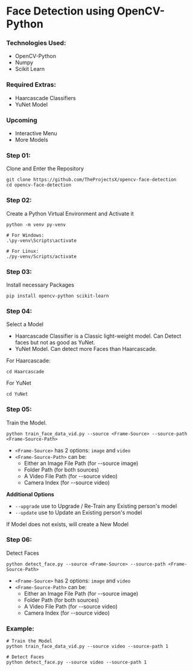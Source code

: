 # Face Detection using OpenCV-Python

### Technologies Used:

- OpenCV-Python
- Numpy
- Scikit Learn

### Required Extras:

- Haarcascade Classifiers
- YuNet Model

### Upcoming

- Interactive Menu
- More Models

### Step 01:

Clone and Enter the Repository

```shell script
git clone https://github.com/TheProjectsX/opencv-face-detection
cd opencv-face-detection
```

### Step 02:

Create a Python Virtual Environment and Activate it

```shell script
python -m venv py-venv

# For Windows:
.\py-venv\Scripts\activate

# For Linux:
./py-venv/Scripts/activate
```

### Step 03:

Install necessary Packages

```shell script
pip install opencv-python scikit-learn
```

### Step 04:

Select a Model

- Haarcascade Classifier is a Classic light-weight model. Can Detect faces but not as good as YuNet.
- YuNet Model. Can detect more Faces than Haarcascade.

For Haarcascade:

```shell script
cd Haarcascade
```

For YuNet

```shell script
cd YuNet
```

### Step 05:

Train the Model.

```shell script
python train_face_data_vid.py --source <Frame-Source> --source-path <Frame-Source-Path>
```

- `<Frame-Source>` has 2 options: `image` and `video`
- `<Frame-Source-Path>` can be:
  - Either an Image File Path (for --source image)
  - Folder Path (for both sources)
  - A Video File Path (for --source video)
  - Camera Index (for --source video)

**Additional Options**

- `--upgrade` use to Upgrade / Re-Train any Existing person's model
- `--update` use to Update an Existing person's model

If Model does not exists, will create a New Model

### Step 06:

Detect Faces

```shell script
python detect_face.py --source <Frame-Source> --source-path <Frame-Source-Path>
```

- `<Frame-Source>` has 2 options: `image` and `video`
- `<Frame-Source-Path>` can be:
  - Either an Image File Path (for --source image)
  - Folder Path (for both sources)
  - A Video File Path (for --source video)
  - Camera Index (for --source video)

### Example:

```shell script
# Train the Model
python train_face_data_vid.py --source video --source-path 1

# Detect Faces
python detect_face.py --source video --source-path 1
```
